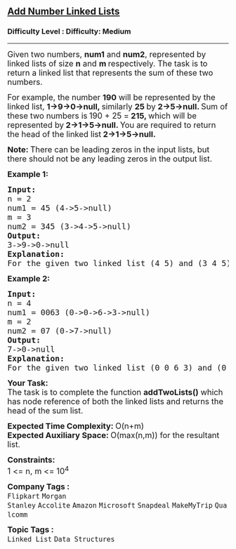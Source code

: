 <h2><a href="https://www.geeksforgeeks.org/problems/add-two-numbers-represented-by-linked-lists/1?itm_source=geeksforgeeks&itm_medium=article&itm_campaign=bottom_sticky_on_article">Add Number Linked Lists</a></h2><h3>Difficulty Level : Difficulty: Medium</h3><hr><div class="problems_problem_content__Xm_eO"><p><span style="font-size: 18px;">Given two numbers, <strong>num1</strong> and <strong>num2</strong>, represented by linked lists of size <strong>n</strong> and <strong>m </strong>respectively. The task is to return a linked list that represents the sum of these two numbers. </span></p>
<p><span style="font-size: 18px;">For example, the number <strong>190</strong> will be represented by the linked list, <strong>1-&gt;9-&gt;0-&gt;null, </strong>similarly <strong>25 </strong>by <strong>2-&gt;5-&gt;null. </strong>Sum of these two numbers is<strong> </strong>190 + 25 =<strong> 215, </strong>which will be represented by<strong> 2-&gt;1-&gt;5-&gt;null. </strong>You are required to return the head of the linked list<strong> 2-&gt;1-&gt;5-&gt;null.</strong></span></p>
<p><span style="font-size: 18px;"><strong>Note: </strong>There can be leading zeros in the input lists, but there should not be any leading zeros in the output list.</span></p>
<p><span style="font-size: 18px;"><strong>Example 1:</strong></span></p>
<pre><span style="font-size: 18px;"><strong>Input:
</strong>n = 2
num1 = 45 (4-&gt;5-&gt;null)
m = 3
num2 = 345 (3-&gt;4-&gt;5-&gt;null)
<strong>Output: <br></strong>3-&gt;9-&gt;0-&gt;null&nbsp; <strong>
Explanation: <br></strong>For the given two linked list (4 5) and (3 4 5), after adding the two linked list resultant linked list will be (3 9 0).</span></pre>
<p><span style="font-size: 18px;"><strong>Example 2:</strong></span></p>
<pre><span style="font-size: 18px;"><strong>Input:
</strong>n = 4
num1 = 0063 (0-&gt;0-&gt;6-&gt;3-&gt;null)
m = 2
num2 = 07 (0-&gt;7-&gt;null)
<strong>Output: <br></strong>7-&gt;0-&gt;null
<strong>Explanation: <br></strong>For the given two linked list (0 0 6 3) and (0 7), after adding the two linked list resultant linked list will be (7 0).</span></pre>
<p><span style="font-size: 18px;"><strong>Your&nbsp;Task:</strong><br>The task is to complete the function <strong>addTwoLists()</strong> which has node reference of both the linked lists and returns the head of the sum list. &nbsp;&nbsp;</span></p>
<p><span style="font-size: 18px;"><strong>Expected Time Complexity:&nbsp;</strong>O(n+m)<br><strong>Expected Auxiliary Space:&nbsp;</strong>O(max(n,m)) for the resultant list.</span></p>
<p><span style="font-size: 18px;"><strong>Constraints:</strong></span><br><span style="font-size: 18px;">1 &lt;= n, m &lt;= 10<sup>4</sup></span></p></div><p><span style=font-size:18px><strong>Company Tags : </strong><br><code>Flipkart</code>&nbsp;<code>Morgan Stanley</code>&nbsp;<code>Accolite</code>&nbsp;<code>Amazon</code>&nbsp;<code>Microsoft</code>&nbsp;<code>Snapdeal</code>&nbsp;<code>MakeMyTrip</code>&nbsp;<code>Qualcomm</code>&nbsp;<br><p><span style=font-size:18px><strong>Topic Tags : </strong><br><code>Linked List</code>&nbsp;<code>Data Structures</code>&nbsp;